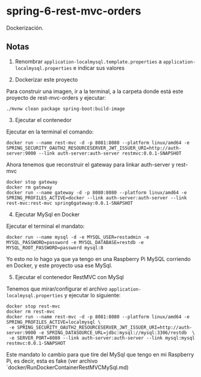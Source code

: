 # spring-6-rest-mvc-orders

Dockerización.

## Notas

1. Renombrar `application-localmysql.template.properties` a `application-localmysql.properties` e indicar sus valores

2. Dockerizar este proyecto

Para construir una imagen, ir a la terminal, a la carpeta donde está este proyecto de rest-mvc-orders y ejecutar:

`./mvnw clean package spring-boot:build-image`

3. Ejecutar el contenedor

Ejecutar en la terminal el comando:

`docker run --name rest-mvc -d -p 8081:8080 --platform linux/amd64 -e SPRING_SECURITY_OAUTH2_RESOURCESERVER_JWT_ISSUER_URI=http://auth-server:9000 --link auth-server:auth-server restmvc:0.0.1-SNAPSHOT`

Ahora tenemos que reconstruir el gateway para linkar auth-server y rest-mvc

```shell
docker stop gateway 
docker rm gateway
docker run --name gateway -d -p 8080:8080 --platform linux/amd64 -e SPRING_PROFILES_ACTIVE=docker --link auth-server:auth-server --link rest-mvc:rest-mvc spring6gateway:0.0.1-SNAPSHOT
```

4. Ejecutar MySql en Docker

Ejecutar el terminal el mandato:

`docker run --name mysql -d -e MYSQL_USER=restadmin -e MYSQL_PASSWORD=password -e MYSQL_DATABASE=restdb -e MYSQL_ROOT_PASSWORD=password mysql:8`

Yo esto no lo hago ya que ya tengo en una Raspberry Pi MySQL corriendo en Docker, y este proyecto usa ese MySql.

5. Ejecutar el contenedor RestMVC con MySql

Tenemos que mirar/configurar el archivo `application-localmysql.properties` y ejecutar lo siguiente:

```shell
docker stop rest-mvc
docker rm rest-mvc
docker run --name rest-mvc -d -p 8081:8080 --platform linux/amd64 -e SPRING_PROFILES_ACTIVE=localmysql \
 -e SPRING_SECURITY_OAUTH2_RESOURCESERVER_JWT_ISSUER_URI=http://auth-server:9000 -e SPRING_DATASOURCE_URL=jdbc:mysql://mysql:3306/restdb  \
 -e SERVER_PORT=8080 --link auth-server:auth-server --link mysql:mysql restmvc:0.0.1-SNAPSHOT
```

Este mandato lo cambio para que tire del MySql que tengo en mi Raspberry Pi, es decir, esta es fake (ver archivo `docker/RunDockerContainerRestMVCMySql.md)